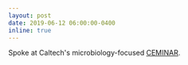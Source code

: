 ```yaml
---
layout: post
date: 2019-06-12 06:00:00-0400
inline: true
---
```


Spoke at Caltech's microbiology-focused [CEMINAR](http://microbiology.caltech.edu/events/#ceminar).
